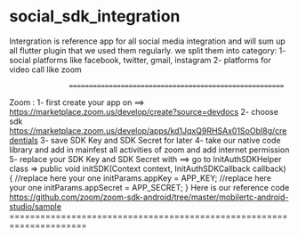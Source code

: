 # social_sdk_integration
Intergration is reference app for all social media integration and will sum up all flutter plugin that we used them regularly.
we split them into category:
1- social platforms like facebook, twitter, gmail, instagram
2- platforms for video call like zoom

                   ======================================================

Zoom :
1- first create your app on ==> https://marketplace.zoom.us/develop/create?source=devdocs
2- choose sdk https://marketplace.zoom.us/develop/apps/kd1JqxQ9RHSAx01SoObI8g/credentials
3- save SDK Key and SDK Secret for later
4- take our native code library and add in mainfest all activities of zoom and add internet permission
5- replace your SDK Key and SDK Secret with ==> go to  InitAuthSDKHelper class => 
    public void initSDK(Context context, InitAuthSDKCallback callback) {
            //replace here your one 
            initParams.appKey = APP_KEY;
            //replace here your one 
            initParams.appSecret =  APP_SECRET; }
Here is our reference code https://github.com/zoom/zoom-sdk-android/tree/master/mobilertc-android-studio/sample
                      =====================================================================


